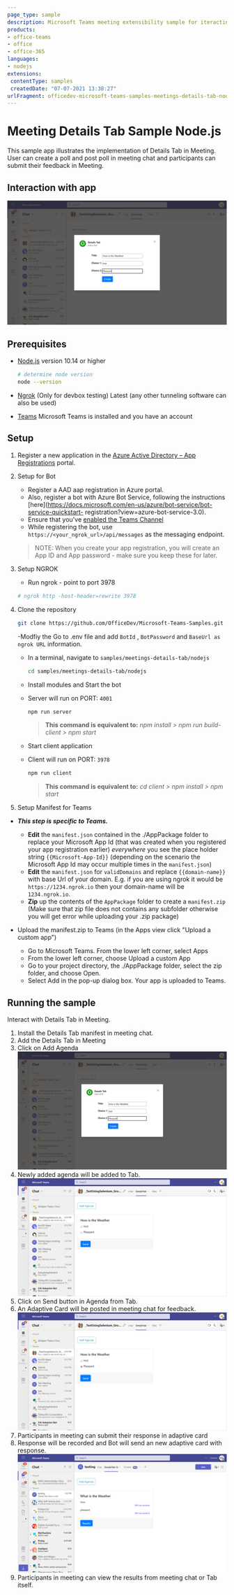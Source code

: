 ```yaml
---
page_type: sample
description: Microsoft Teams meeting extensibility sample for iteracting with Details Tab in-meeting
products:
- office-teams
- office
- office-365
languages:
- nodejs
extensions:
 contentType: samples
 createdDate: "07-07-2021 13:38:27"
urlFragment: officedev-microsoft-teams-samples-meetings-details-tab-nodejs
---
```


# Meeting Details Tab Sample Node.js 

This sample app illustrates the implementation of Details Tab in Meeting. User can create a poll and post poll in meeting chat and participants can submit their feedback in Meeting.

## Interaction with app

![Preview Image](Images/Preview.gif)

## Prerequisites

- [Node.js](https://nodejs.org) version 10.14 or higher

    ```bash
    # determine node version
    node --version
    ```
      
 - [Ngrok](https://ngrok.com/download) (Only for devbox testing) Latest (any other tunneling      software       can also be used)
  
- [Teams](https://teams.microsoft.com) Microsoft Teams is installed and you have an account

## Setup
1. Register a new application in the [Azure Active Directory – App Registrations](https://go.microsoft.com/fwlink/?linkid=2083908) portal.

2. Setup for Bot
	- Register a AAD aap registration in Azure portal.
	- Also, register a bot with Azure Bot Service, following the instructions [here](https://docs.microsoft.com/en-us/azure/bot-service/bot-service-quickstart-               registration?view=azure-bot-service-3.0).
	- Ensure that you've [enabled the Teams Channel](https://docs.microsoft.com/en-us/azure/bot-service/channel-connect-teams?view=azure-bot-service-4.0)
	- While registering the bot, use `https://<your_ngrok_url>/api/messages` as the messaging endpoint.

    > NOTE: When you create your app registration, you will create an App ID and App password - make sure you keep these for later.

3. Setup NGROK
      - Run ngrok - point to port 3978

   ```bash
   # ngrok http -host-header=rewrite 3978
   ```  
4. Clone the repository

    ```bash
    git clone https://github.com/OfficeDev/Microsoft-Teams-Samples.git
    ```

    -Modfiy the Go to .env file  and add ```BotId``` ,  ```BotPassword``` and ```BaseUrl as ngrok URL``` information.

    - In a terminal, navigate to `samples/meetings-details-tab/nodejs`

        ```bash
        cd samples/meetings-details-tab/nodejs
        ```

    - Install modules and Start the bot
    - Server will run on PORT:  `4001`

        ```bash
        npm run server
        ```

        > **This command is equivalent to:**
        _npm install > npm run build-client > npm start_

    - Start client application
    - Client will run on PORT:  `3978`

        ```bash
        npm run client
        ```
        
        > **This command is equivalent to:**
         _cd client > npm install > npm start_

5. Setup Manifest for Teams
- __*This step is specific to Teams.*__
    - **Edit** the `manifest.json` contained in the ./AppPackage folder to replace your Microsoft App Id (that was created when you registered your app registration earlier) *everywhere* you see the place holder string `{{Microsoft-App-Id}}` (depending on the scenario the Microsoft App Id may occur multiple times in the `manifest.json`)
    - **Edit** the `manifest.json` for `validDomains` and replace `{{domain-name}}` with base Url of your domain. E.g. if you are using ngrok it would be `https://1234.ngrok.io` then your domain-name will be `1234.ngrok.io`.
    - **Zip** up the contents of the `AppPackage` folder to create a `manifest.zip` (Make sure that zip file does not contains any subfolder otherwise you will get error while uploading your .zip package)

- Upload the manifest.zip to Teams (in the Apps view click "Upload a custom app")
   - Go to Microsoft Teams. From the lower left corner, select Apps
   - From the lower left corner, choose Upload a custom App
   - Go to your project directory, the ./AppPackage folder, select the zip folder, and choose Open.
   - Select Add in the pop-up dialog box. Your app is uploaded to Teams.



## Running the sample

Interact with Details Tab in Meeting.

1. Install the Details Tab manifest in meeting chat.
2. Add the Details Tab in Meeting
3. Click on Add Agenda
![Image](Images/SetAgenda.png)
4. Newly added agenda will be added to Tab.
![Image](Images/AgendasuccessfullySet.png)
5. Click on Send button in Agenda from Tab.
6. An Adaptive Card will be posted in meeting chat for feedback.
![Image](Images/SelectPleasant.png)
7. Participants in meeting can submit their response in adaptive card
8. Response will be recorded and Bot will send an new adaptive card with response.
![Image](Images/Response.png)
9. Participants in meeting can view the results from meeting chat or Tab itself.

